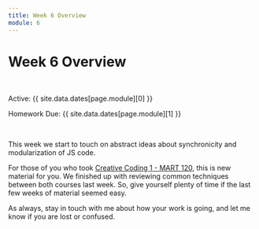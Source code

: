 ```yaml
---
title: Week 6 Overview
module: 6
---
```


# Week 6 Overview <br />


<br />


Active: {{ site.data.dates[page.module][0] }}

Homework Due: {{ site.data.dates[page.module][1] }}


<br />

<!-- <div class="embed-responsive embed-responsive-16by9"><iframe class="embed-responsive-item" src="https://www.youtube.com/embed/GGX5lm2me0A" frameborder="0" allowfullscreen></iframe></div> -->


This week we start to touch on abstract ideas about synchronicity and modularization of JS code.

For those of you who took [Creative Coding 1 - MART 120](https://montana-media-arts.github.io/creative-coding-1/), this is new material for you. We finished up with reviewing common techniques between both courses last week. So, give yourself plenty of time if the last few weeks of material seemed easy.

As always, stay in touch with me about how your work is going, and let me know if you are lost or confused. 

